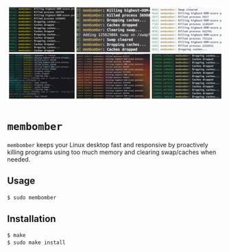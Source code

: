 ![Collage](collage.png)
# `membomber`
`membomber` keeps your Linux desktop fast and responsive by proactively killing programs using too much memory and clearing swap/caches when needed.

## Usage
```sh
$ sudo membomber
```

## Installation
```sh
$ make
$ sudo make install
```
